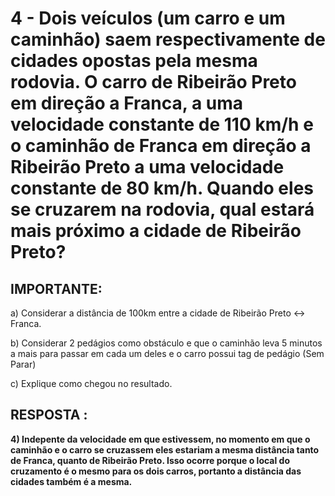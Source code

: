 # 4 - Dois veículos (um carro e um caminhão) saem respectivamente de cidades opostas pela mesma rodovia. O carro de Ribeirão Preto em direção a Franca, a uma velocidade constante de 110 km/h e o caminhão de Franca em direção a Ribeirão Preto a uma velocidade constante de 80 km/h. Quando eles se cruzarem na rodovia, qual estará mais próximo a cidade de Ribeirão Preto?

## IMPORTANTE:

a) Considerar a distância de 100km entre a cidade de Ribeirão Preto <-> Franca.

b) Considerar 2 pedágios como obstáculo e que o caminhão leva 5 minutos a mais para passar em cada um deles e o carro possui tag de pedágio (Sem Parar)

c) Explique como chegou no resultado.

## RESPOSTA :

<b>4) Indepente da velocidade em que estivessem, no momento em que o caminhão e o carro se cruzassem eles estariam a mesma distância tanto de Franca, quanto de Ribeirão Preto. Isso ocorre porque o local do cruzamento é o mesmo para os dois carros, portanto a distância das cidades também é a mesma.</b>
